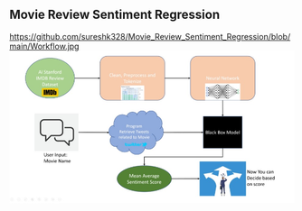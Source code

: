 ## Movie Review Sentiment Regression ##
https://github.com/sureshk328/Movie_Review_Sentiment_Regression/blob/main/Workflow.jpg
![Workflow](https://github.com/sureshk328/Movie_Review_Sentiment_Regression/blob/main/Workflow.jpg?raw=true)
